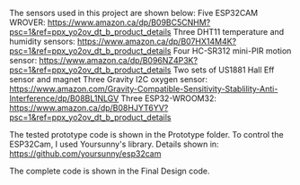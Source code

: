 The sensors used in this project are shown below:
Five ESP32CAM WROVER: https://www.amazon.ca/dp/B09BC5CNHM?psc=1&ref=ppx_yo2ov_dt_b_product_details
Three DHT11 temperature and humidity sensors: https://www.amazon.ca/dp/B07HX14M4K?psc=1&ref=ppx_yo2ov_dt_b_product_details
Four HC-SR312 mini-PIR motion sensor: https://www.amazon.ca/dp/B096NZ4P3K?psc=1&ref=ppx_yo2ov_dt_b_product_details
Two sets of US1881 Hall Eff sensor and magnet
Three Gravity I2C oxygen sensor: https://www.amazon.com/Gravity-Compatible-Sensitivity-Stablility-Anti-Interference/dp/B08BL1NLGV
Three ESP32-WROOM32: https://www.amazon.ca/dp/B08HJYT6YV?psc=1&ref=ppx_yo2ov_dt_b_product_details

The tested prototype code is shown in the Prototype folder.
To control the ESP32Cam, I used Yoursunny's library. Details shown in: https://github.com/yoursunny/esp32cam

The complete code is shown in the Final Design code.
